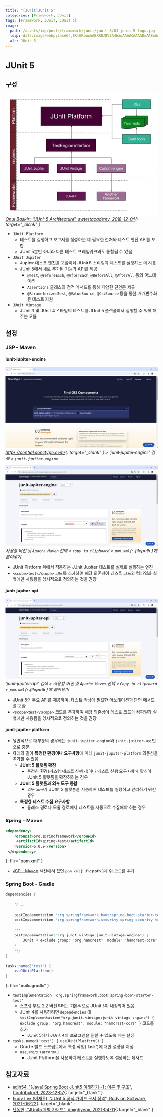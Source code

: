 ```yaml
---
title: "[JUnit]JUnit 5"
categories: [Framework, JUnit]
tags: [Framework, JUnit, JUnit 5]
image:
  path: /assets/img/posts/framework/junit/junit-5/01-junit-5-logo.jpg
  lqip: data:image/webp;base64,UklGRpoAAABXRUJQVlA4WAoAAAAQAAAADwAABwAAQUxQSDIAAAARL0AmbZurmr57yyIiqE8oiG0bejIYEQTgqiDA9vqnsUSI6H+oAERp2HZ65qP/VIAWAFZQOCBCAAAA8AEAnQEqEAAIAAVAfCWkAALp8sF8rgRgAP7o9FDvMCkMde9PK7euH5M1m6VWoDXf2FkP3BqV0ZYbO6NA/VFIAAAA
  alt: JUnit 5
---
```


# JUnit 5

## 구성

![02-junit-5-architecture](/assets/img/posts/framework/junit/junit-5/02-junit-5-architecture.jpg)
*[Onur Baskirt, "JUnit 5 Architecture", swtestacademy, 2018-12-04](https://www.swtestacademy.com/junit-5-architecture/){: target="_blank" }*

- `JUnit Platform`
    + 테스트를 실행하고 보고서를 생성하는 데 필요한 런처와 테스트 엔진 API를 포함
    + JUnit 5뿐만 아니라 다른 테스트 프레임워크와도 통합될 수 있음
- `JUnit Jupiter`
    + Jupiter 테스트 엔진을 포함하여 JUnit 5 스타일의 테스트를 실행하는 데 사용
    + JUnit 5에서 새로 추가된 기능과 API를 제공
        * `@Test`, `@BeforeEach`, `@AfterEach`, `@BeforeAll`, `@AfterAll` 등의 어노테이션
        * `Assertions` 클래스의 정적 메서드를 통해 다양한 단언문 제공
        * `@ParameterizedTest`, `@ValueSource`, `@CsvSource` 등을 통한 매개변수화된 테스트 지원
- `JUnit Vintage`
    + JUnit 3 및 JUnit 4 스타일의 테스트를 JUnit 5 플랫폼에서 실행할 수 있게 해주는 모듈

## 설정

### JSP - Maven

#### junit-jupiter-engine

![02-maven-central-repository-homepage](/assets/img/posts/framework/junit/junit-5/02-maven-central-repository-homepage.jpg)
*<https://central.sonatype.com/>{: target="_blank" } > 'junit-jupiter-engine' 검색 > `junit-jupiter-engine`*


![03-copy-snippets(1)](/assets/img/posts/framework/junit/junit-5/03-copy-snippets(1).jpg)
*사용할 버전 및 `Apache Maven` 선택 > `Copy to clipboard` > `pom.xml`{: .filepath }에 붙여넣기*

- JUnit Platform 위에서 작동하는 JUnit Jupiter 테스트를 실제로 실행하는 엔진
- `<scope>test</scope>` 코드를 추가하여 해당 의존성이 테스트 코드의 컴파일과 실행에만 사용됨을 명시적으로 정의하는 것을 권장

#### junit-jupiter-api

![04-copy-snippets(2)](/assets/img/posts/framework/junit/junit-5/04-copy-snippets(2).jpg)
*'junit-jupiter-api' 검색 > 사용할 버전 및 `Apache Maven` 선택 > `Copy to clipboard` > `pom.xml`{: .filepath }에 붙여넣기*

- JUnit 5의 주요 API를 제공하며, 테스트 작성에 필요한 어노테이션과 단언 메서드를 포함
- `<scope>test</scope>` 코드를 추가하여 해당 의존성이 테스트 코드의 컴파일과 실행에만 사용됨을 명시적으로 정의하는 것을 권장

#### junit-jupiter-platform

- 일반적으로 대부분의 경우에는 `junit-jupiter-engine`와 `junit-jupiter-api`만으로 충분
- 아래와 같이 **특정한 환경이나 요구사항**에 따라 `junit-jupiter-platform` 의존성을 추가할 수 있음
    + **JUnit 5 플랫폼 확장**
        * 특정한 환경(커스텀 테스트 실행기)이나 테스트 실행 요구사항에 맞추어 JUnit 5 플랫폼을 확장하려는 경우
    + **JUnit 5 플랫폼과 외부 도구 통합**
        * 외부 도구가 JUnit 5 플랫폼을 사용하여 테스트를 실행하고 관리하기 위한 경우
    + **특정한 테스트 수집 요구사항**
        * 클래스 경로나 모듈 경로에서 테스트를 자동으로 수집해야 하는 경우

### Spring - Maven

```xml
<dependency>
    <groupId>org.springframework</groupId>
     <artifactId>spring-test</artifactId>
    <version>6.0.9</version>
 </dependency>
```
{: file="pom.xml" }

- [JSP - Maven](#jsp---maven) 섹션에서 했던 `pom.xml`{: .filepath }에 위 코드를 추가

### Spring Boot - Gradle

```groovy
dependencies {

    // ...

    testImplementation 'org.springframework.boot:spring-boot-starter-test'
    testImplementation 'org.springframework.security:spring-security-test'

    /**
    testImplementation("org.junit.vintage:junit-vintage-engine") {
        JUnit 4 exclude group: "org.hamcrest", module: "hamcrest-core"
    }
    **/
}

tasks.named('test') {
    useJUnitPlatform()
}
```
{: file="build.gradle" }

- `testImplementation 'org.springframework.boot:spring-boot-starter-test'`
    + 스프링 부트 2.2 버전부터는 기본적으로 JUnit 5이 내장되어 있음
    + JUnit 4를 사용하려면 `dependencies` 에 `testImplementation("org.junit.vintage:junit-vintage-engine") { exclude group: "org.hamcrest", module: "hamcrest-core" }` 코드를 추가
        * JUnit 5에서 JUnit 4의 프로그램을 돌릴 수 있도록 하는 설정
- `tasks.named('test') { useJUnitPlatform() }`
    + Gradle 빌드 스크립트에서 특정 작업('task')에 대한 설정을 지정
    + `useJUnitPlatform()`
        * JUnit Platform을 사용하여 테스트를 실행하도록 설정하는 메서드

## 참고자료

- [adjh54, "[Java] Spring Boot JUnit5 이해하기 -1 : 이론 및 구조", Contributor9, 2023-12-07](https://adjh54.tistory.com/341){: target="_blank" }
- [Rudy Lee (이재훈), "JUnit 5 공식 가이드 문서 정리", Rudy on Software, 2021-06-22](https://velog.io/@jaehoonlee/JUnit-5-%EA%B3%B5%EC%8B%9D-%EA%B0%80%EC%9D%B4%EB%93%9C-%EB%AC%B8%EC%84%9C-%EC%A0%95%EB%A6%AC){: target="_blank" }
- [민동현, "JUnit5 완벽 가이드", donghyeon, 2021-04-11](https://donghyeon.dev/junit/2021/04/11/JUnit5-%EC%99%84%EB%B2%BD-%EA%B0%80%EC%9D%B4%EB%93%9C/){: target="_blank" }
